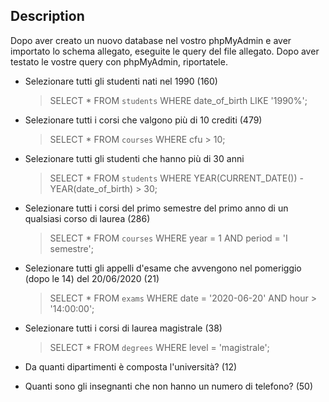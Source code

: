 ## Description

Dopo aver creato un nuovo database nel vostro phpMyAdmin e aver importato lo schema allegato, eseguite le query del file allegato.
Dopo aver testato le vostre query con phpMyAdmin, riportatele.


- Selezionare tutti gli studenti nati nel 1990 (160)

    > SELECT * FROM `students` WHERE date_of_birth LIKE '1990%';


- Selezionare tutti i corsi che valgono più di 10 crediti (479)

    > SELECT * FROM `courses` WHERE cfu > 10;


- Selezionare tutti gli studenti che hanno più di 30 anni

    > SELECT * FROM `students` WHERE YEAR(CURRENT_DATE()) - YEAR(date_of_birth) > 30;


- Selezionare tutti i corsi del primo semestre del primo anno di un qualsiasi corso di laurea (286)

    > SELECT * FROM `courses` WHERE year = 1 AND period = 'I semestre';


- Selezionare tutti gli appelli d'esame che avvengono nel pomeriggio (dopo le 14) del 20/06/2020 (21)

    > SELECT * FROM `exams` WHERE date = '2020-06-20' AND hour > '14:00:00';


- Selezionare tutti i corsi di laurea magistrale (38)

    > SELECT * FROM `degrees` WHERE level = 'magistrale';


- Da quanti dipartimenti è composta l'università? (12)


- Quanti sono gli insegnanti che non hanno un numero di telefono? (50)

